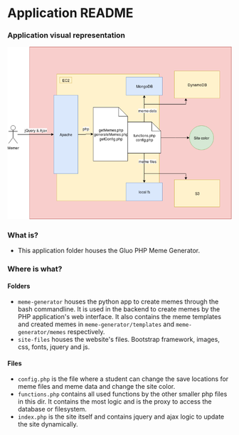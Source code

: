 # Application README #
### Application visual representation ###

![](Images/PHPApplicationSchema.png?raw=true)

### What is? ###
* This application folder houses the Gluo PHP Meme Generator.

### Where is what? ###
#### Folders ####
* `meme-generator` houses the python app to create memes through the bash commandline. It is used in the backend to create memes by the PHP application's web interface. It also contains the meme templates and created memes in `meme-generator/templates` and `meme-generator/memes` respectively.
* `site-files` houses the website's files. Bootstrap framework, images, css, fonts, jquery and js.

#### Files ####
* `config.php` is the file where a student can change the save locations for meme files and meme data and change the site color.
* `functions.php` contains all used functions by the other smaller php files in this dir. It contains the most logic and is the proxy to access the database or filesystem.
* `index.php` is the site itself and contains jquery and ajax logic to update the site dynamically.

